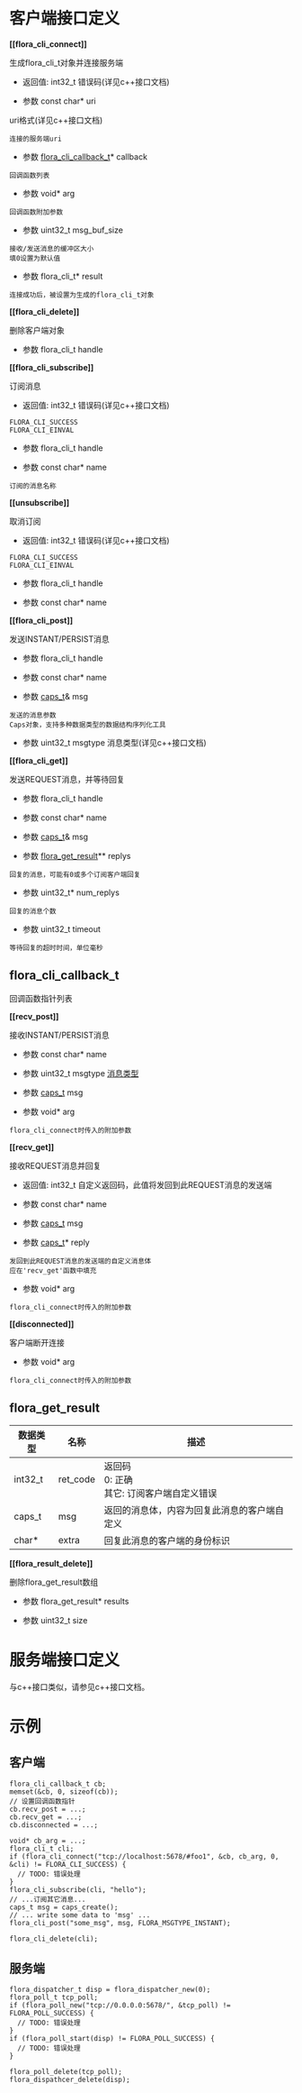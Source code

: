 # 客户端接口定义

**\[\[flora\_cli\_connect]]**

生成flora_cli_t对象并连接服务端

* 返回值: int32_t  错误码(详见c++接口文档)

* 参数  const char* uri

uri格式(详见c++接口文档)

```
连接的服务端uri
```

* 参数  [flora_cli_callback_t](#anchor01)* callback

```
回调函数列表
```

* 参数  void* arg

```
回调函数附加参数
```

* 参数  uint32_t msg\_buf\_size

```
接收/发送消息的缓冲区大小
填0设置为默认值
```

* 参数  flora\_cli\_t* result

```
连接成功后，被设置为生成的flora_cli_t对象
```

**\[\[flora\_cli\_delete]]**

删除客户端对象

* 参数  flora\_cli\_t handle

**\[\[flora\_cli\_subscribe]]**

订阅消息

* 返回值: int32_t 错误码(详见c++接口文档)

```
FLORA_CLI_SUCCESS
FLORA_CLI_EINVAL
```

* 参数  flora\_cli\_t handle

* 参数  const char* name

```
订阅的消息名称
```

**\[\[unsubscribe]]**

取消订阅

* 返回值: int32_t 错误码(详见c++接口文档)

```
FLORA_CLI_SUCCESS
FLORA_CLI_EINVAL
```

* 参数  flora\_cli\_t handle

* 参数  const char* name

**\[\[flora\_cli\_post]]**

发送INSTANT/PERSIST消息

* 参数  flora\_cli\_t handle

* 参数 const char* name

* 参数 [caps_t](https://github.com/Rokid/aife-mutils/blob/master/caps.md)& msg

```
发送的消息参数
Caps对象，支持多种数据类型的数据结构序列化工具
```

* 参数  uint32_t msgtype  消息类型(详见c++接口文档)

**\[\[flora\_cli\_get]]**

发送REQUEST消息，并等待回复

* 参数  flora\_cli\_t handle

* 参数  const char* name

* 参数  [caps_t](https://github.com/Rokid/aife-mutils/blob/master/caps.md)& msg

* 参数  [flora_get_result](#anchor02)** replys

```
回复的消息，可能有0或多个订阅客户端回复
```

* 参数  uint32_t* num_replys

```
回复的消息个数
```

* 参数 uint32_t timeout

```
等待回复的超时时间，单位毫秒
```

## <a id="anchor01"></a>flora_cli_callback_t

回调函数指针列表

**\[\[recv_post]]**

接收INSTANT/PERSIST消息

* 参数 const char* name

* 参数  uint32_t msgtype  [消息类型](#anchor03)

* 参数 [caps_t](https://github.com/Rokid/aife-mutils/blob/master/caps.md) msg

* 参数 void* arg

```
flora_cli_connect时传入的附加参数
```

**\[\[recv_get]]**

接收REQUEST消息并回复

* 返回值: int32_t  自定义返回码，此值将发回到此REQUEST消息的发送端

* 参数 const char* name

* 参数 [caps_t](https://github.com/Rokid/aife-mutils/blob/master/caps.md) msg

* 参数 [caps_t](https://github.com/Rokid/aife-mutils/blob/master/caps.md)* reply

```
发回到此REQUEST消息的发送端的自定义消息体
应在'recv_get'函数中填充
```

* 参数 void* arg

```
flora_cli_connect时传入的附加参数
```

**\[\[disconnected]]**

客户端断开连接

* 参数 void* arg

```
flora_cli_connect时传入的附加参数
```

## <a id="anchor02"></a>flora_get_result

数据类型 | 名称 | 描述
--- | --- | ---
int32_t | ret_code | 返回码<br>0: 正确<br>其它: 订阅客户端自定义错误
caps_t | msg | 返回的消息体，内容为回复此消息的客户端自定义
char* | extra | 回复此消息的客户端的身份标识

**\[\[flora_result_delete]]**

删除flora_get_result数组

* 参数  flora\_get\_result* results

* 参数  uint32_t size

# 服务端接口定义

与c++接口类似，请参见c++接口文档。

# 示例

## 客户端

```
flora_cli_callback_t cb;
memset(&cb, 0, sizeof(cb));
// 设置回调函数指针
cb.recv_post = ...;
cb.recv_get = ...;
cb.disconnected = ...;

void* cb_arg = ...;
flora_cli_t cli;
if (flora_cli_connect("tcp://localhost:5678/#foo1", &cb, cb_arg, 0, &cli) != FLORA_CLI_SUCCESS) {
  // TODO: 错误处理
}
flora_cli_subscribe(cli, "hello");
// ...订阅其它消息...
caps_t msg = caps_create();
// ... write some data to 'msg' ...
flora_cli_post("some_msg", msg, FLORA_MSGTYPE_INSTANT);

flora_cli_delete(cli);
```

## 服务端

```
flora_dispatcher_t disp = flora_dispatcher_new(0);
flora_poll_t tcp_poll;
if (flora_poll_new("tcp://0.0.0.0:5678/", &tcp_poll) != FLORA_POLL_SUCCESS) {
  // TODO: 错误处理
}
if (flora_poll_start(disp) != FLORA_POLL_SUCCESS) {
  // TODO: 错误处理
}

flora_poll_delete(tcp_poll);
flora_dispathcer_delete(disp);
```
